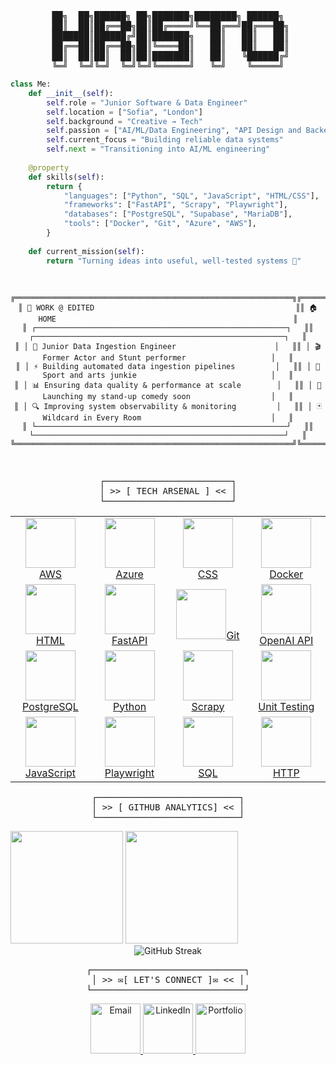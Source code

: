 <div align="center">
<pre>
██╗  ██╗██████╗ ██╗███████╗████████╗ ██████╗
 ██║  ██║██╔══██╗██║██╔════╝╚══██╔══╝██╔═══██╗
 ███████║██████╔╝██║███████╗   ██║   ██║   ██║
 ██╔══██║██╔══██╗██║╚════██║   ██║   ██║   ██║
  ██║  ██║██║  ██║██║███████║   ██║   ╚██████╔╝ 
╚═╝  ╚═╝╚═╝  ╚═╝╚═╝╚══════╝   ╚═╝    ╚═════╝
</pre>
</div>

```python
class Me:
    def __init__(self):
        self.role = "Junior Software & Data Engineer"
        self.location = ["Sofia", "London"]
        self.background = "Creative → Tech"
        self.passion = ["AI/ML/Data Engineering", "API Design and Backend", "DevOps"]
        self.current_focus = "Building reliable data systems"
        self.next = "Transitioning into AI/ML engineering"
        
    @property
    def skills(self):
        return {
            "languages": ["Python", "SQL", "JavaScript", "HTML/CSS"],
            "frameworks": ["FastAPI", "Scrapy", "Playwright"],
            "databases": ["PostgreSQL", "Supabase", "MariaDB"],
            "tools": ["Docker", "Git", "Azure", "AWS"],
        }
        
    def current_mission(self):
        return "Turning ideas into useful, well-tested systems 🎯"
```

<div align="center">
<pre>
    
  ```ascii
╔══════════════════════════════════════════════════════════════╗╔══════════════════════════════════════════════════════════════╗
║ 🏢 WORK @ EDITED                                             ║║ 🏠 HOME                                                     ║
║ ┌────────────────────────────────────────────────────────┐   ║║ ┌────────────────────────────────────────────────────────┐   ║
║ │ 🚀 Junior Data Ingestion Engineer                      │   ║║ │ 🎬 Former Actor and Stunt performer                   │   ║
║ │ ⚡ Building automated data ingestion pipelines         │   ║║ │ 🤸 Sport and arts junkie                              │   ║
║ │ 📊 Ensuring data quality & performance at scale        │   ║║ │ 🎤 Launching my stand-up comedy soon                  │   ║
║ │ 🔍 Improving system observability & monitoring         │   ║║ │ 🃏 Wildcard in Every Room                             │   ║
║ └────────────────────────────────────────────────────────┘   ║║ └────────────────────────────────────────────────────────┘   ║
╚══════════════════════════════════════════════════════════════╝╚══════════════════════════════════════════════════════════════╝

  ```
</pre>
</div>

<div align="center">
<pre>
┌────────────────────────┐
│ >> [ TECH ARSENAL ] << │
└────────────────────────┘
</pre>
</div>

<table align="center" style="border-collapse: collapse;">
<tr>
  <td align="center" width="120">
    <a href="https://aws.amazon.com/" target="_blank">
      <img src="https://cdn.jsdelivr.net/npm/simple-icons@v9/icons/amazonaws.svg" width="80"/>AWS
    </a>
  </td>
  <td align="center" width="120">
    <a href="https://azure.microsoft.com/" target="_blank">
      <img src="https://cdn.jsdelivr.net/gh/devicons/devicon/icons/azure/azure-original.svg" width="80"/>Azure
    </a>
  </td>
  <td align="center" width="120">
    <a href="https://developer.mozilla.org/en-US/docs/Web/CSS" target="_blank">
      <img src="https://cdn.jsdelivr.net/gh/devicons/devicon/icons/css3/css3-original.svg" width="80"/>CSS
    </a>
  </td>
  <td align="center" width="120">
    <a href="https://www.docker.com/" target="_blank">
      <img src="https://cdn.jsdelivr.net/gh/devicons/devicon/icons/docker/docker-original.svg" width="80"/>Docker
    </a>
  </td>
</tr>
<tr>
  <td align="center" width="120">
    <a href="https://developer.mozilla.org/en-US/docs/Web/HTML" target="_blank">
      <img src="https://cdn.jsdelivr.net/gh/devicons/devicon/icons/html5/html5-original.svg" width="80"/>HTML
    </a>
  </td>
  <td align="center" width="120">
    <a href="https://fastapi.tiangolo.com/" target="_blank">
      <img src="https://cdn.jsdelivr.net/gh/devicons/devicon/icons/fastapi/fastapi-original.svg" width="80"/>FastAPI
    </a>
  </td>
  <td align="center" width="120">
    <a href="https://git-scm.com/" target="_blank">
      <img src="https://cdn.jsdelivr.net/gh/devicons/devicon/icons/git/git-original.svg" width="80"/>Git
    </a>
  </td>
  <td align="center" width="120">
    <a href="https://platform.openai.com/" target="_blank">
      <img src="https://www.svgrepo.com/show/306500/openai.svg" width="80"/>OpenAI API
    </a>
  </td>
</tr>
<tr>
  <td align="center" width="120">
    <a href="https://www.postgresql.org/" target="_blank">
      <img src="https://cdn.jsdelivr.net/gh/devicons/devicon/icons/postgresql/postgresql-original.svg" width="80"/>PostgreSQL
    </a>
  </td>
  <td align="center" width="120">
    <a href="https://www.python.org/" target="_blank">
      <img src="https://cdn.jsdelivr.net/gh/devicons/devicon/icons/python/python-original.svg" width="80"/>Python
    </a>
  </td>
  <td align="center" width="120">
    <a href="https://scrapy.org/" target="_blank">
      <img src="https://raw.githubusercontent.com/simple-icons/simple-icons/develop/icons/scrapy.svg" width="80"/>Scrapy
    </a>
  </td>
  <td align="center" width="120">
    <a href="https://vitest.dev/" target="_blank">
      <img src="https://cdn.jsdelivr.net/gh/simple-icons/simple-icons/icons/vitest.svg" width="80"/>Unit Testing
    </a>
  </td>
</tr>
<tr>
  <td align="center" width="120">
    <a href="https://developer.mozilla.org/en-US/docs/Web/JavaScript" target="_blank">
      <img src="https://cdn.jsdelivr.net/gh/devicons/devicon/icons/javascript/javascript-original.svg" width="80"/>JavaScript
    </a>
  </td>
  <td align="center" width="120">
    <a href="https://playwright.dev/" target="_blank">
      <img src="https://cdn.jsdelivr.net/gh/devicons/devicon/icons/playwright/playwright-original.svg" width="80"/>Playwright
    </a>
  </td>
  <td align="center" width="120">
    <a href="https://www.sqlite.org/index.html" target="_blank">
      <img src="https://cdn.jsdelivr.net/gh/devicons/devicon/icons/sqlite/sqlite-original.svg" width="80"/>SQL
    </a>
  </td>
  <td align="center" width="120">
    <a href="https://developer.mozilla.org/en-US/docs/Web/HTTP" target="_blank">
      <img src="https://img.icons8.com/?size=100&id=bWzzNy3uEGDP&format=png&color=000000" width="80"/>HTTP
    </a>
  </td>
</tr>
</table>

<div align="center">
<pre>
┌───────────────────────────┐
│ >> [ GITHUB ANALYTICS] << │
└───────────────────────────┘
</pre>
</div>

<div align="centre">

<img height="180em" src="https://github-readme-stats.vercel.app/api?username=hristokbonev&show_icons=true&theme=dark&hide_border=true&cache_seconds=86400"/>
<img height="180em" src="https://github-readme-stats.vercel.app/api/top-langs/?username=hristokbonev&layout=compact&langs_count=8&theme=dark"/>

</div>

<div align="center">
  <img src="https://github-readme-streak-stats.herokuapp.com/?user=hristokbonev&theme=dark" alt="GitHub Streak" />
</div>

<div align="center">
<pre>
┌─────────────────────────────┐
│ >> ✉[ LET'S CONNECT ]✉ << │
└─────────────────────────────┘
</pre>
</div>

<div align="center">

  <a href="mailto:chkbonev@gmail.com">
    <img src="https://static.wikia.nocookie.net/logopedia/images/6/6b/OE1999.svg/revision/latest?cb=20231224163913" width="80" alt="Email" />
  </a>
  <a href="https://linkedin.com/in/hristo-bonev">
    <img src="https://img.icons8.com/?size=512&id=Ug9MzXaG6ULZ&format=png" width="80" alt="LinkedIn" />
  </a>
  <a href="https://hristobonev.com">
    <img src="https://upload.wikimedia.org/wikipedia/commons/0/0b/Windows_95_FOLDER.png" width="80" alt="Portfolio" />
  </a>

</div>


</div>


